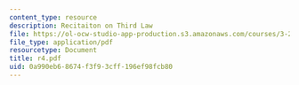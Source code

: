 ```yaml
---
content_type: resource
description: Recitaiton on Third Law
file: https://ol-ocw-studio-app-production.s3.amazonaws.com/courses/3-20-materials-at-equilibrium-sma-5111-fall-2003/0a990eb68674f3f93cff196ef98fcb80_r4.pdf
file_type: application/pdf
resourcetype: Document
title: r4.pdf
uid: 0a990eb6-8674-f3f9-3cff-196ef98fcb80
---
```

